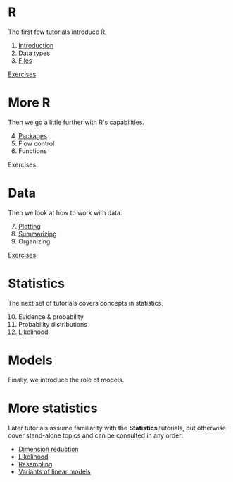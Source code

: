 # R

The first few tutorials introduce R.

1. [Introduction](Introduction.html)
2. [Data types](Data_types.html)
3. [Files](Files.html)

[Exercises](Exercises_1.html)

# More R

Then we go a little further with R's capabilities.

4. [Packages](Packages.html)
5. Flow control
6. Functions

Exercises

# Data

Then we look at how to work with data.

7. [Plotting](Plotting.html)
8. [Summarizing](Summarizing.html)
9. Organizing

[Exercises](Exercises_3.html)

# Statistics

The next set of tutorials covers concepts in statistics.

10. Evidence & probability
11. Probability distributions
12. Likelihood

# Models

Finally, we introduce the role of models.

# More statistics

Later tutorials assume familiarity with the **Statistics** tutorials, but otherwise cover stand-alone topics and can be consulted in any order:

* [Dimension reduction](Dimension_reduction.html)
* [Likelihood](Likelihood.html)
* [Resampling](Resampling.html)
* [Variants of linear models](Variants_linear_models.html)

